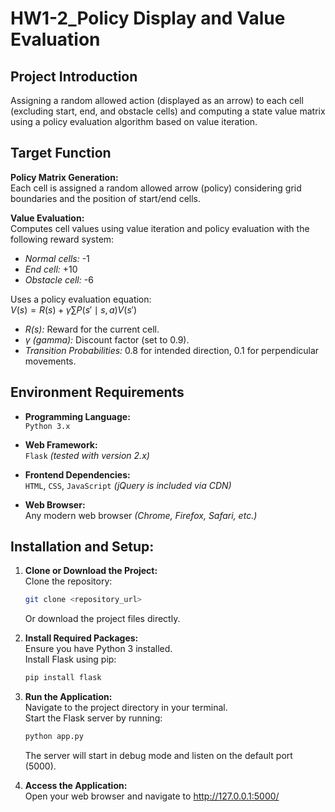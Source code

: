 # HW1-2_Policy Display and Value Evaluation

## Project Introduction
Assigning a random allowed action (displayed as an arrow) to each cell (excluding start, end, and obstacle cells) and computing a state value matrix using a policy evaluation algorithm based on value iteration.

## Target Function
**Policy Matrix Generation:**    
  Each cell is assigned a random allowed arrow (policy) considering grid boundaries and the position of start/end cells.    

**Value Evaluation:**     
  Computes cell values using value iteration and policy evaluation with the following reward system:    
  - *Normal cells:* -1
  - *End cell:* +10
  - *Obstacle cell:* -6

  Uses a policy evaluation equation:    
  $V(s) = R(s) + \gamma \sum P(s' \mid s,a) V(s')$    
  - *R(s):* Reward for the current cell.
  - *γ (gamma):* Discount factor (set to 0.9).
  - *Transition Probabilities:* 0.8 for intended direction, 0.1 for perpendicular movements.

## Environment Requirements
- **Programming Language:**    
`Python 3.x`    

- **Web Framework:**    
`Flask` *(tested with version 2.x)*    

- **Frontend Dependencies:**    
`HTML`, `CSS`, `JavaScript` *(jQuery is included via CDN)*    

- **Web Browser:**    
Any modern web browser *(Chrome, Firefox, Safari, etc.)*

## Installation and Setup:
1. **Clone or Download the Project:**    
   Clone the repository:    
   ```bash
   git clone <repository_url>
   ```
   Or download the project files directly.

2. **Install Required Packages:**    
   Ensure you have Python 3 installed.    
   Install Flask using pip:
   ```bash
   pip install flask
   ```

3. **Run the Application:**    
   Navigate to the project directory in your terminal.    
   Start the Flask server by running:
   ```python
   python app.py
   ```
   The server will start in debug mode and listen on the default port (5000).

4. **Access the Application:**    
   Open your web browser and navigate to http://127.0.0.1:5000/
